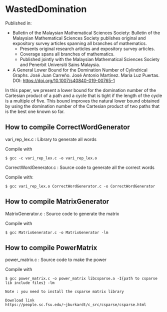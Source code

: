 # WastedDomination

Published in:

- Bulletin of the Malaysian Mathematical Sciences Society: Bulletin of the Malaysian Mathematical Sciences Society publishes original and expository survey articles spanning all branches of mathematics.
    + Presents original research articles and expository survey articles.
    + Coverage spans all branches of mathematics.
    + Published jointly with the Malaysian Mathematical Sciences Society and Penerbit Universiti Sains Malaysia.
- A General Lower Bound for the Domination Number of Cylindrical Graphs. José Juan Carreño. José Antonio Martínez. María Luz Puertas. DOI: https://doi.org/10.1007/s40840-019-00765-1

In this paper, we present a lower bound for the domination number of the Cartesian product of a path and a cycle that is tight if the length of the cycle is a multiple of five. This bound improves the natural lower bound obtained by using the domination number of the Cartesian product of two paths that is the best one known so far.

## How to compile CorrectWordGenerator

 vari_rep_lex.c : Library to generate all words

 Compile with 

	$ gcc -c vari_rep_lex.c -o vari_rep_lex.o

 CorrectWordGenerator.c : Source code to generate all the correct words

 Compile with:

	$ gcc vari_rep_lex.o CorrectWordGenerator.c -o CorrectWordGenerator

## How to compile MatrixGenerator

MatrixGenerator.c : Source code to generate the matrix

Compile with
	
	$ gcc MatrixGenerator.c -o MatrixGenerator -lm

## How to compile PowerMatrix 

power_matrix.c : Source code to make the power

Compile with 

	$ gcc power_matrix.c -o power_matrix libcsparse.a -I{path to csparse lib include files} -lm

	Note : you need to install the csparse matrix library
       
	Download link https://people.sc.fsu.edu/~jburkardt/c_src/csparse/csparse.html

